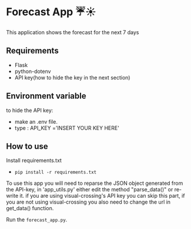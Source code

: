 # Forecast App ☔️☀️

This application shows the forecast for the next 7 days

## Requirements
- Flask
- python-dotenv
- API key(how to hide the key in the next section)

## Environment variable
to hide the API key:
- make an .env file.
- type : API_KEY ='INSERT YOUR KEY HERE'

## How to use
Install requirements.txt
- `pip install -r requirements.txt` 

To use this app you will need to reparse the JSON object generated from the API-key,
in 'app_utils.py' either edit the method "parse_data()" or re-write it.
if you are using visual-crossing's API key you can skip this part, if you
are not using visual-crossing you also need to change the url in get_data() function.


Run the `forecast_app.py`.